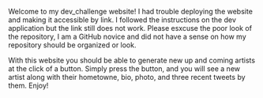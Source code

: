 Welcome to my dev_challenge website! I had trouble deploying the website and making it accessible by link. I followed the instructions on the dev application but the link still does not work. Please esxcuse the poor look of the repository, I am a GitHub novice and did not have a sense on how my repository should be organized or look.

With this website you should be able to generate new up and coming artists at the click of a button. Simply press the button, and you will see a new artist along with their hometowne, bio, photo, and three recent tweets by them. Enjoy!
